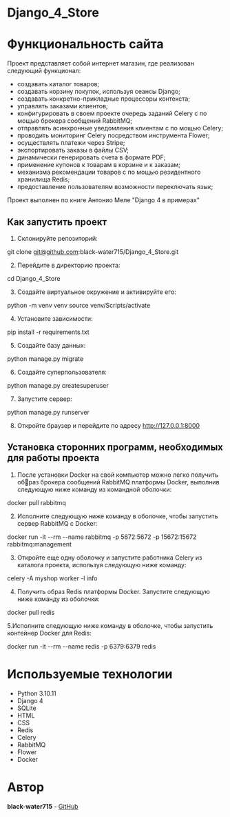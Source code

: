 # Django_4_Store
# Функциональность сайта 
Проект представляет собой интернет магазин, где реализован следующий функционал:
* создавать каталог товаров;
* создавать корзину покупок, используя сеансы Django;
* создавать конкретно-прикладные процессоры контекста;
* управлять заказами клиентов;
* конфигурировать в своем проекте очередь заданий Celery с по мощью брокера сообщений RabbitMQ;
* отправлять асинхронные уведомления клиентам с по мощью Celery;
* проводить мониторинг Celery посредством инструмента Flower;
* осуществлять платежи через Stripe;
* экспортировать заказы в файлы CSV;
* динамически генерировать счета в формате PDF;
* применение купонов к товарам в корзине и к заказам;
* механизма рекомендации товаров с по мощью резидентного хранилища Redis;
* предоставление пользователям возможности переключать язык;

Проект выполнен по книге Антонио Меле "Django 4 в примерах"

## Как запустить проект

1. Склонируйте репозиторий:

git clone git@github.com:black-water715/Django_4_Store.git

2. Перейдите в директорию проекта:

cd Django_4_Store

3. Создайте виртуальное окружение и активируйте его:

python -m venv venv
source venv/Scripts/activate

4. Установите зависимости:

pip install -r requirements.txt

5. Создайте базу данных:

python manage.py migrate

6. Создайте суперпользователя:

python manage.py createsuperuser

7. Запустите сервер:

python manage.py runserver

8. Откройте браузер и перейдите по адресу http://127.0.0.1:8000

## Установка сторонних программ, необходимых для работы проекта

1. После установки Docker на свой компьютер можно легко получить образ брокера сообщений RabbitMQ платформы Docker, выполнив следующую ниже команду из командной оболочки:

docker pull rabbitmq

2. Исполните следующую ниже команду в оболочке, чтобы запустить сервер RabbitMQ с Docker:

docker run -it --rm --name rabbitmq -p 5672:5672 -p 15672:15672 rabbitmq:management

3. Откройте еще одну оболочку и  запустите работника Celery из каталога 
проекта, используя следующую ниже команду:

celery -A myshop worker -l info


4. Получить образ Redis платформы Docker. Запустите следующую ниже команду из оболочки:

docker pull redis

5.Исполните следующую ниже команду в  оболочке, чтобы запустить контейнер Docker для Redis:

docker run -it --rm --name redis -p 6379:6379 redis

# Используемые технологии

* Python 3.10.11
* Django 4
* SQLite
* HTML 
* CSS
* Redis
* Celery
* RabbitMQ
* Flower
* Docker

# Автор
**black-water715** - [GitHub](https://github.com/black-water715)

